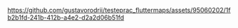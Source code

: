 

https://github.com/gustavorodrii/testeprac_fluttermaps/assets/95060202/1fb2b1fd-241b-412b-a4e2-d2a2d06b51fd

